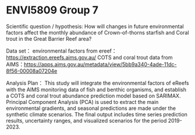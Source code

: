 # ENVI5809 Group 7
Scientific question / hypothesis:
How will changes in future environmental factors affect the monthly abundance of Crown-of-thorns starfish and Coral trout in the Great Barrier Reef area?

Data set：
environmental factors from ereef：https://extraction.ereefs.aims.gov.au/
COTS and coral trout data from AIMS：https://apps.aims.gov.au/metadata/view/5bb9a340-4ade-11dc-8f56-00008a07204e

Analysis Plan：
This study will integrate the environmental factors of eReefs with the AIMS monitoring data of fish and benthic organisms, and establish a COTS and coral trout abundance prediction model based on SARIMAX.
Principal Component Analysis (PCA) is used to extract the main environmental gradients, and seasonal predictions are made under the synthetic climate scenarios.
The final output includes time series prediction results, uncertainty ranges, and visualized scenarios for the period 2019-2023.
